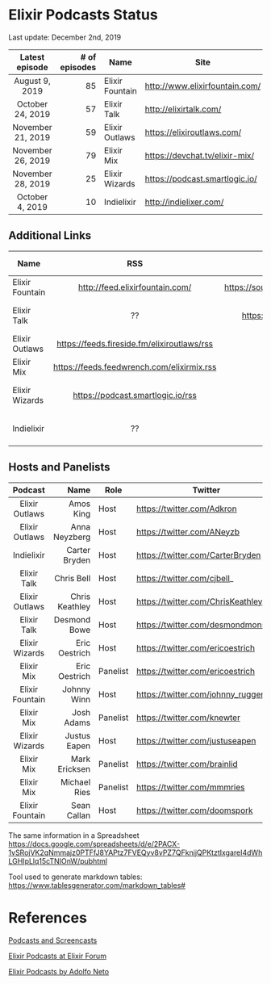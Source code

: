 # Elixir Podcasts Status

Last update: December 2nd, 2019

|   Latest episode  | # of episodes | Name            | Site                           |
|:-----------------:|--------------:|-----------------|--------------------------------|
|   August 9, 2019  |            85 | Elixir Fountain | http://www.elixirfountain.com/ |
|  October 24, 2019 |            57 | Elixir Talk     | http://elixirtalk.com/         |
| November 21, 2019 |            59 | Elixir Outlaws  | https://elixiroutlaws.com/     |
| November 26, 2019 | 79            | Elixir Mix      | https://devchat.tv/elixir-mix/ |
| November 28, 2019 | 25            | Elixir Wizards  | https://podcast.smartlogic.io/ |
| October 4, 2019   | 10            | Indielixir      | http://indielixer.com/         |

## Additional Links

| Name            |                     RSS                     |               Audio distribution site | First episode     | Twitter                            |
|-----------------|:-------------------------------------------:|--------------------------------------:|-------------------|------------------------------------|
| Elixir Fountain |       http://feed.elixirfountain.com/       | https://soundcloud.com/elixirfountain | June 9, 2015      | https://twitter.com/elixirfountain |
| Elixir Talk     |                      ??                     |     https://soundcloud.com/elixirtalk | October 18, 2017  | https://twitter.com/ElixirTalk     |
| Elixir Outlaws  | https://feeds.fireside.fm/elixiroutlaws/rss |                                    ?? | April 15, 2018    | https://twitter.com/elixiroutlaws  |
| Elixir Mix      | https://feeds.feedwrench.com/elixirmix.rss  | ??                                    | May 1, 2018       | https://twitter.com/elixir_mix     |
| Elixir Wizards  | https://podcast.smartlogic.io/rss           | ??                                    | February 25, 2019 | https://twitter.com/smartlogic     |
| Indielixir      | ??                                          | ??                                    | March 10, 2018    | ??                                 |

## Hosts and Panelists

|     Podcast     |           Name | Role     | Twitter                            |
|:---------------:|---------------:|----------|------------------------------------|
|  Elixir Outlaws |      Amos King | Host     | https://twitter.com/Adkron         |
|  Elixir Outlaws |  Anna Neyzberg | Host     | https://twitter.com/ANeyzb         |
|    Indielixir   |  Carter Bryden | Host     | https://twitter.com/CarterBryden   |
| Elixir Talk     | Chris Bell     | Host     | https://twitter.com/cjbell_        |
| Elixir Outlaws  | Chris Keathley | Host     | https://twitter.com/ChrisKeathley  |
| Elixir Talk     | Desmond Bowe   | Host     | https://twitter.com/desmondmonster |
| Elixir Wizards  | Eric Oestrich  | Host     | https://twitter.com/ericoestrich   |
| Elixir Mix      | Eric Oestrich  | Panelist | https://twitter.com/ericoestrich   |
| Elixir Fountain | Johnny Winn    | Host     | https://twitter.com/johnny_rugger  |
| Elixir Mix      | Josh Adams     | Panelist | https://twitter.com/knewter        |
| Elixir Wizards  | Justus Eapen   | Host     | https://twitter.com/justuseapen    |
| Elixir Mix      | Mark Ericksen  | Panelist | https://twitter.com/brainlid       |
| Elixir Mix      | Michael Ries   | Panelist | https://twitter.com/mmmries        |
| Elixir Fountain | Sean Callan    | Host     | https://twitter.com/doomspork      |


The same information in a Spreadsheet https://docs.google.com/spreadsheets/d/e/2PACX-1vSRojVK2qNmmajz0PTFfJ8YAPtz7FVEQyv8vPZ7QFknijQPKtztIxgareI4dWhLGHIpLlq15cTNIOnW/pubhtml

Tool used to generate markdown tables: https://www.tablesgenerator.com/markdown_tables#

# References

[Podcasts and Screencasts](https://github.com/elixir-lang/elixir/wiki/Podcasts-and-Screencasts)

[Elixir Podcasts at Elixir Forum](https://elixirforum.com/t/elixir-podcasts/79)

[Elixir Podcasts by Adolfo Neto](https://medium.com/@adolfont/elixir-podcasts-e9579e073732)


